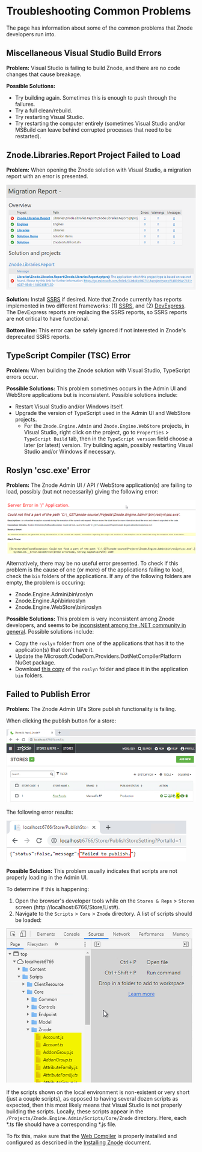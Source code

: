 # Troubleshooting Common Problems

The page has information about some of the common problems that Znode developers run into.

## Miscellaneous Visual Studio Build Errors

**Problem:** Visual Studio is failing to build Znode, and there are no code changes that cause breakage.

**Possible Solutions:**

* Try building again. Sometimes this is enough to push through the failures.
* Try a full clean/rebuild.
* Try restarting Visual Studio.
* Try restarting the computer entirely (sometimes Visual Studio and/or MSBuild can leave behind corrupted processes that need to be restarted).

## Znode.Libraries.Report Project Failed to Load

**Problem:** When opening the Znode solution with Visual Studio, a migration report with an error is presented.

![migration report](_assets/migration-report.png)

**Solution:** Install [SSRS](https://docs.microsoft.com/en-us/sql/reporting-services/create-deploy-and-manage-mobile-and-paginated-reports?view=sql-server-2017) if desired. Note that Znode currently has reports implemented in two different frameworks: (1) [SSRS](https://docs.microsoft.com/en-us/sql/reporting-services/create-deploy-and-manage-mobile-and-paginated-reports?view=sql-server-2017), and (2) [DevExpress](https://www.devexpress.com/). The DevExpress reports are replacing the SSRS reports, so SSRS reports are not critical to have functional. 

**Bottom line:** This error can be safely ignored if not interested in Znode's deprecated SSRS reports.

## TypeScript Compiler (TSC) Error

**Problem:** When building the Znode solution with Visual Studio, TypeScript errors occur.

**Possible Solutions:** This problem sometimes occurs in the Admin UI and WebStore applications but is inconsistent. Possible solutions include:

* Restart Visual Studio and/or Windows itself.
* Upgrade the version of TypeScript used in the Admin UI and WebStore projects.
  * For the `Znode.Engine.Admin` and `Znode.Engine.WebStore` projects, in Visual Studio, right click on the project, go to `Properties` > `TypeScript Build` tab, then in the `TypeScript version` field choose a later (or latest) version. Try building again, possibly restarting Visual Studio and/or Windows if necessary.

## Roslyn 'csc.exe' Error

**Problem:** The Znode Admin UI / API / WebStore application(s) are failing to load, possibly (but not necessarily) giving the following error:

![roslyn csc.exe error](_assets/roslyn-csc-error.png)

Alternatively, there may be no useful error presented. To check if this problem is the cause of one (or more) of the applications failing to load, check the `bin` folders of the applications. If any of the following folders are empty, the problem is occuring:

* Znode.Engine.Admin\bin\roslyn
* Znode.Engine.Api\bin\roslyn
* Znode.Engine.WebStore\bin\roslyn

**Possible Solutions:** This problem is very inconsistent among Znode developers, and seems to be [inconsistent among the .NET community in general](https://stackoverflow.com/questions/32780315/could-not-find-a-part-of-the-path-bin-roslyn-csc-exe). Possible solutions include:

* Copy the `roslyn` folder from one of the applications that has it to the application(s) that don't have it.
* Update the Microsoft.CodeDom.Providers.DotNetCompilerPlatform NuGet package.
* Download [this copy](_assets/roslyn.zip) of the `roslyn` folder and place it in the application `bin` folders.

## Failed to Publish Error

**Problem:** The Znode Admin UI's Store publish functionality is failing.

When clicking the publish button for a store:

![admin ui store publish](_assets/store-publish.png)

The following error results:

![publish failed message](_assets/store-publish-failed.png)

**Possible Solution:** This problem usually indicates that scripts are not properly loading in the Admin UI.

To determine if this is happening:

1. Open the browser's developer tools while on the `Stores & Reps` > `Stores` screen (http://localhost:6766/Store/List#).
1. Navigate to the `Scripts` > `Core` > `Znode` directory. A list of scripts should be loaded:

![store publish expected scripts](_assets/store-publish-expected-scripts.png)

If the scripts shown on the local environment is non-existent or very short (just a couple scripts), as opposed to having several dozen scripts as expected, then this most likely means that Visual Studio is not properly building the scripts. Locally, these scripts appear in the `/Projects/Znode.Engine.Admin/Scripts/Core/Znode` directory. Here, each *.ts file should have a corresponding *.js file.

To fix this, make sure that the [Web Compiler](https://marketplace.visualstudio.com/items?itemName=MadsKristensen.WebCompiler) is properly installed and configured as described in the [Installing Znode](/docs/quickstart-guide/installing-znode/README.md) document.
